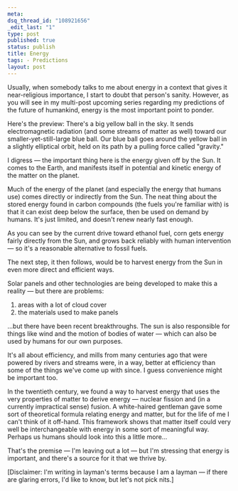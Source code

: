 ```yaml
--- 
meta: 
dsq_thread_id: "108921656" 
_edit_last: "1" 
type: post 
published: true 
status: publish 
title: Energy 
tags: - Predictions 
layout: post 
--- 
```


Usually, when somebody talks to me about energy in a context that gives it near-religious importance, I start to doubt that person's sanity. However, as you will see in my multi-post upcoming series regarding my predictions of the future of humankind, energy is the most important point to ponder.

Here's the preview: There's a big yellow ball in the sky. It sends electromagnetic radiation (and some streams of matter as well) toward our smaller-yet-still-large blue ball. Our blue ball goes around the yellow ball in a slightly elliptical orbit, held on its path by a pulling force called "gravity."

I digress — the important thing here is the energy given off by the Sun. It comes to the Earth, and manifests itself in potential and kinetic energy of the matter on the planet.

Much of the energy of the planet (and especially the energy that humans use) comes directly or indirectly from the Sun. The neat thing about the stored energy found in carbon compounds (the fuels you're familiar with) is that it can exist deep below the surface, then be used on demand by humans. It's just limited, and doesn't renew nearly fast enough.

As you can see by the current drive toward ethanol fuel, corn gets energy fairly directly from the Sun, and grows back reliably with human intervention — so it's a reasonable alternative to fossil fuels.

The next step, it then follows, would be to harvest energy from the Sun in even more direct and efficient ways.

Solar panels and other technologies are being developed to make this a reality — but there are problems:
  1. areas with a lot of cloud cover
  2. the materials used to make panels

…but there have been recent breakthroughs. The sun is also responsible for things like wind and the motion of bodies of water — which can also be used by humans for our own purposes.

It's all about efficiency, and mills from many centuries ago that were powered by rivers and streams were, in a way, better at efficiency than some of the things we've come up with since. I guess convenience might be important too.

In the twentieth century, we found a way to harvest energy that uses the very properties of matter to derive energy — nuclear fission and (in a currently impractical sense) fusion. A white-haired gentleman gave some sort of theoretical formula relating energy and matter, but for the life of me I can't think of it off-hand. This framework shows that matter itself could very well be interchangeable with energy in some sort of meaningful way. Perhaps us humans should look into this a little more…

That's the premise — I'm leaving out a lot — but I'm stressing that energy is important, and there's a source for it that we thrive by.

[Disclaimer: I'm writing in layman's terms because I am a layman — if there are glaring errors, I'd like to know, but let's not pick nits.] 